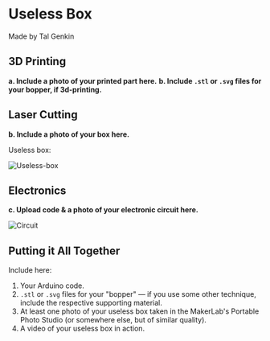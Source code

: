 # Useless Box

Made by Tal Genkin

## 3D Printing

**a. Include a photo of your printed part here.**
**b. Include `.stl` or `.svg` files for your bopper, if 3d-printing.**

## Laser Cutting

**b. Include a photo of your box here.**

Useless box: 

![Useless-box](Useless-box.JPG)

## Electronics

**c. Upload code & a photo of your electronic circuit here.**

![Circuit](Motor-button.JPG)

## Putting it All Together

Include here:
1. Your Arduino code.
1. `.stl` or `.svg` files for your "bopper" — if you use some other technique, include the respective supporting material.
1. At least one photo of your useless box taken in the MakerLab's Portable Photo Studio (or somewhere else, but of similar quality).
1. A video of your useless box in action.
